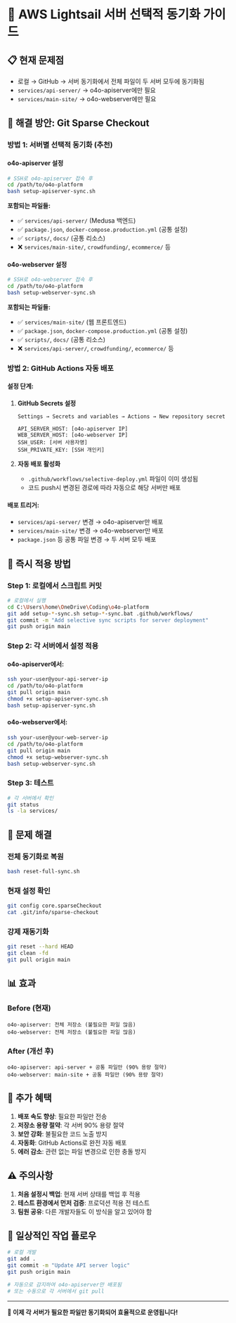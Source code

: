 # 🔄 AWS Lightsail 서버 선택적 동기화 가이드

## 📋 **현재 문제점**
- 로컬 → GitHub → 서버 동기화에서 전체 파일이 두 서버 모두에 동기화됨
- `services/api-server/` → o4o-apiserver에만 필요
- `services/main-site/` → o4o-webserver에만 필요

## 🎯 **해결 방안: Git Sparse Checkout**

### **방법 1: 서버별 선택적 동기화 (추천)**

#### **o4o-apiserver 설정**
```bash
# SSH로 o4o-apiserver 접속 후
cd /path/to/o4o-platform
bash setup-apiserver-sync.sh
```

**포함되는 파일들:**
- ✅ `services/api-server/` (Medusa 백엔드)
- ✅ `package.json`, `docker-compose.production.yml` (공통 설정)
- ✅ `scripts/`, `docs/` (공통 리소스)
- ❌ `services/main-site/`, `crowdfunding/`, `ecommerce/` 등

#### **o4o-webserver 설정**
```bash
# SSH로 o4o-webserver 접속 후
cd /path/to/o4o-platform  
bash setup-webserver-sync.sh
```

**포함되는 파일들:**
- ✅ `services/main-site/` (웹 프론트엔드)
- ✅ `package.json`, `docker-compose.production.yml` (공통 설정)
- ✅ `scripts/`, `docs/` (공통 리소스)
- ❌ `services/api-server/`, `crowdfunding/`, `ecommerce/` 등

### **방법 2: GitHub Actions 자동 배포**

#### **설정 단계:**

1. **GitHub Secrets 설정**
   ```
   Settings → Secrets and variables → Actions → New repository secret
   
   API_SERVER_HOST: [o4o-apiserver IP]
   WEB_SERVER_HOST: [o4o-webserver IP]
   SSH_USER: [서버 사용자명]
   SSH_PRIVATE_KEY: [SSH 개인키]
   ```

2. **자동 배포 활성화**
   - `.github/workflows/selective-deploy.yml` 파일이 이미 생성됨
   - 코드 push시 변경된 경로에 따라 자동으로 해당 서버만 배포

#### **배포 트리거:**
- `services/api-server/` 변경 → o4o-apiserver만 배포
- `services/main-site/` 변경 → o4o-webserver만 배포  
- `package.json` 등 공통 파일 변경 → 두 서버 모두 배포

## 🚀 **즉시 적용 방법**

### **Step 1: 로컬에서 스크립트 커밋**
```bash
# 로컬에서 실행
cd C:\Users\home\OneDrive\Coding\o4o-platform
git add setup-*-sync.sh setup-*-sync.bat .github/workflows/
git commit -m "Add selective sync scripts for server deployment"
git push origin main
```

### **Step 2: 각 서버에서 설정 적용**

#### **o4o-apiserver에서:**
```bash
ssh your-user@your-api-server-ip
cd /path/to/o4o-platform
git pull origin main
chmod +x setup-apiserver-sync.sh
bash setup-apiserver-sync.sh
```

#### **o4o-webserver에서:**
```bash
ssh your-user@your-web-server-ip
cd /path/to/o4o-platform
git pull origin main  
chmod +x setup-webserver-sync.sh
bash setup-webserver-sync.sh
```

### **Step 3: 테스트**
```bash
# 각 서버에서 확인
git status
ls -la services/
```

## 🔧 **문제 해결**

### **전체 동기화로 복원**
```bash
bash reset-full-sync.sh
```

### **현재 설정 확인**
```bash
git config core.sparseCheckout
cat .git/info/sparse-checkout
```

### **강제 재동기화**
```bash
git reset --hard HEAD
git clean -fd
git pull origin main
```

## 📊 **효과**

### **Before (현재)**
```
o4o-apiserver: 전체 저장소 (불필요한 파일 많음)
o4o-webserver: 전체 저장소 (불필요한 파일 많음)
```

### **After (개선 후)**
```
o4o-apiserver: api-server + 공통 파일만 (90% 용량 절약)
o4o-webserver: main-site + 공통 파일만 (90% 용량 절약)
```

## 🎯 **추가 혜택**

1. **배포 속도 향상**: 필요한 파일만 전송
2. **저장소 용량 절약**: 각 서버 90% 용량 절약
3. **보안 강화**: 불필요한 코드 노출 방지
4. **자동화**: GitHub Actions로 완전 자동 배포
5. **에러 감소**: 관련 없는 파일 변경으로 인한 충돌 방지

## ⚠️ **주의사항**

1. **처음 설정시 백업**: 현재 서버 상태를 백업 후 적용
2. **테스트 환경에서 먼저 검증**: 프로덕션 적용 전 테스트
3. **팀원 공유**: 다른 개발자들도 이 방식을 알고 있어야 함

## 🔄 **일상적인 작업 플로우**

```bash
# 로컬 개발
git add .
git commit -m "Update API server logic"
git push origin main

# 자동으로 감지하여 o4o-apiserver만 배포됨
# 또는 수동으로 각 서버에서 git pull
```

---

**🎉 이제 각 서버가 필요한 파일만 동기화되어 효율적으로 운영됩니다!**

